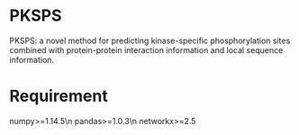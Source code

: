 # PKSPS
PKSPS: a novel method for predicting kinase-specific phosphorylation sites combined with protein-protein interaction information and local sequence information.
# Requirement
numpy>=1.14.5\n
pandas>=1.0.3\n
networkx>=2.5
